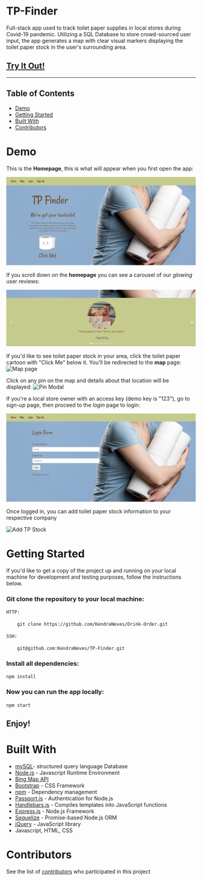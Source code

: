 # TP-Finder

Full-stack app used to track toilet paper supplies in local stores during Covid-19 pandemic. Utilizing a SQL Database to store crowd-sourced user input, the app generates a map with clear visual markers displaying the toilet paper stock in the user's surrounding area.

## [Try It Out!](vast-sierra-58831.herokuapp.com)
***

## Table of Contents
- [Demo](#demo)
- [Getting Started](#getting-started)
- [Built With](#built-with)
- [Contributors](#contributors)



# Demo

This is the **Homepage**, this is what will appear when you first open the app:

![Homepage](public/img/README-img/homepage.PNG)

If you scroll down on the **homepage** you can see a carousel of our _glowing_ user reviews:

![User Reviews](public/img/README-img/carousel-1.PNG)

If you'd like to see toilet paper stock in your area, click the toilet paper cartoon with "Click Me" below it. You'll be redirected to the **map** page:
![Map page]()

Click on any pin on the map and details about that location will be displayed:
![Pin Modal]()

If you're a local store owner with an access key (demo key is "123"), go to *sign-up* page, then proceed to the *login* page to login:

![Login Page](public\img\README-img\login.PNG)

Once logged in, you can add toilet paper stock information to your respective company

![Add TP Stock]()

# Getting Started

If you'd like to get a copy of the project up and running on your local machine for development and testing purposes, follow the instructions below.

### Git clone the repository to your local machine:

    HTTP:

        git clone https://github.com/KendraNeves/Drink-Order.git

    SSH:

        git@github.com:KendraNeves/TP-Finder.git

### Install all dependencies:

    npm install

### Now you can run the app locally:

    npm start

## Enjoy!

# Built With

- [mySQL](https://www.mysql.com/)- structured query language Database
- [Node.js](https://nodejs.org/en/) - Javascript Runtime Environment
- [Bing Map API](https://www.microsoft.com/en-us/maps/choose-your-bing-maps-api)
- [Bootstrap](https://getbootstrap.com/) - CSS Framework
- [npm](https://www.npmjs.com/) - Dependency management
- [Passport.js](http://www.passportjs.org/) - Authentication for Node.js
- [Handlebars.js](https://handlebarsjs.com/) - Compiles templates into JavaScript functions
- [Express.js](https://expressjs.com/) - Node.js Framework
- [Sequelize](https://sequelize.org/) - Promise-based Node.js ORM
- [jQuery](https://jquery.com/) - JavaScript library
- Javascript, HTML, CSS

# Contributors

See the list of [contributors](https://github.com/Linkm1993/TP-Finder/graphs/contributors) who participated in this project
